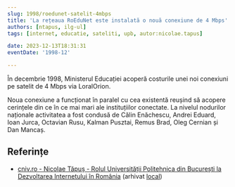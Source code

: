 ```yaml
---
slug: 1998/roedunet-satelit-4mbps
title: 'La rețeaua RoEduNet este instalată o nouă conexiune de 4 Mbps'
authors: [ntapus, ilg-ul]
tags: [internet, educatie, sateliti, upb, autor:nicolae.tapus]

date: 2023-12-13T18:31:31
eventDate: '1998-12'

---
```


În decembrie 1998, Ministerul Educației acoperă costurile unei noi
conexiuni pe satelit de 4 Mbps via LoralOrion.

<!-- truncate -->

Noua conexiune a funcționat în paralel cu cea existentă reușind să
acopere cerințele din ce în ce mai mari ale instituțiilor conectate.
La nivelul nodurilor naționale activitatea a fost condusă de Călin
Enăchescu, Andrei Eduard, Ioan Jurca, Octavian Rusu, Kalman Pusztai,
Remus Brad, Oleg Cernian și Dan Mancaș.

## Referințe

- [cniv.ro - Nicolae Tăpuș - Rolul Universității Politehnica din București la Dezvoltarea Internetului în România](https://cniv.ro/documents/26/CNIV_Volum_Aniversar_2023_-_Versiune_Online_DPxioQg.pdf) (arhivat [local](https://cronica-it.github.io/arhiva/))
